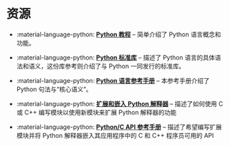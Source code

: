 # 资源

<div class="grid cards" markdown>

- :material-language-python: <a href="https://docs.python.org/zh-cn/3.12/tutorial/index.html" target="_blank">__Python 教程__</a> – 简单介绍了 Python 语言概念和功能。

- :material-language-python: <a href="https://docs.python.org/zh-cn/3.12/library/index.html#library-index" target="_blank">__Python 标准库__</a> – 描述了 Python 语言的具体语法和语义，这份库参考则介绍了与 Python 一同发行的标准库。

- :material-language-python: <a href="https://docs.python.org/zh-cn/3.12/reference/index.html#reference-index" target="_blank">__Python 语言参考手册__</a> – 本参考手册介绍了 Python 句法与“核心语义”。

- :material-language-python: <a href="https://docs.python.org/zh-cn/3.12/extending/index.html#extending-index" target="_blank">__扩展和嵌入 Python 解释器__</a> – 描述了如何使用 C 或 C++ 编写模块以使用新模块来扩展 Python 解释器的功能

- :material-language-python: <a href="https://docs.python.org/zh-cn/3.12/c-api/index.html#c-api-index" target="_blank">__Python/C API 参考手册__</a> – 描述了希望编写扩展模块并将 Python 解释器嵌入其应用程序中的 C 和 C++ 程序员可用的 API
</div>